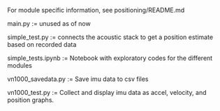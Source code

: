 


For module specific information, see positioning/README.md

main.py :=
    unused as of now

simple_test.py :=
    connects the acoustic stack to get a position estimate based on recorded data

simple_tests.ipynb :=
   Notebook with exploratory codes for the different modules

vn1000_savedata.py :=
    Save imu data to csv files

vn1000_test.py :=
    Collect and display imu data as accel, velocity, and position graphs.
